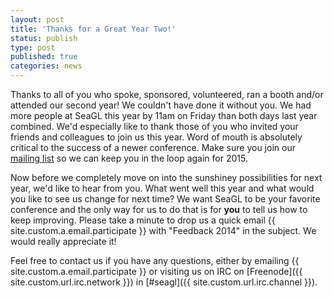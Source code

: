 ```yaml
---
layout: post
title: 'Thanks for a Great Year Two!'
status: publish
type: post
published: true
categories: news
---
```



Thanks to all of you who spoke, sponsored, volunteered, ran a booth and/or attended our second year! We couldn't have done it without you. We had more people at SeaGL this year by 11am on Friday than both days last year combined. We'd especially like to thank those of you who invited your friends and colleagues to join us this year. Word of mouth is absolutely critical to the success of a newer conference. Make sure you join our <a href="https://groups.google.com/forum/#!forum/seagl_announce">mailing list</a> so we can keep you in the loop again for 2015.

Now before we completely move on into the sunshiney possibilities for next year, we'd like to hear from you. What went well this year and what would you like to see us change for next time? We want SeaGL to be your favorite conference and the only way for us to do that is for <b>you</b> to tell us how to keep improving. Please take a minute to drop us a quick email {{ site.custom.a.email.participate }} with "Feedback 2014" in the subject. We would really appreciate it!


Feel free to contact us if you have any questions, either by
emailing {{ site.custom.a.email.participate }}
or visiting us on IRC on
[Freenode]({{ site.custom.url.irc.network }}) in
[#seagl]({{ site.custom.url.irc.channel }}).
